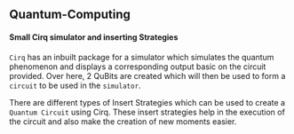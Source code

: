 ## Quantum-Computing
#### Small Cirq simulator and inserting Strategies

`Cirq` has an inbuilt package for a simulator which simulates the quantum phenomenon and displays a 
corresponding output basic on the circuit provided. Over here, 2 QuBits are created which will then be 
used to form a `circuit` to be used in the ``simulator``.

There are different types of Insert Strategies which can be used to create a `Quantum Circuit` using Cirq. 
These insert strategies help in the execution of the circuit and also make the creation of new moments 
easier.
